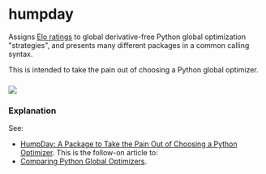 # humpday

Assigns [Elo ratings](https://github.com/microprediction/optimizer-elo-ratings/tree/main/results/leaderboards/overall) to global derivative-free Python global optimization "strategies", and presents many different packages in a common calling syntax. 

This is intended to take the pain out of choosing a Python global optimizer. 

### 


![](https://i.imgur.com/FCiSrMQ.png)

### Explanation

See:
- [HumpDay: A Package to Take the Pain Out of Choosing a Python Optimizer](https://www.microprediction.com/blog/humpday). This is the follow-on article to: 
- [Comparing Python Global Optimizers](https://www.microprediction.com/blog/optimize).
